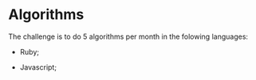 # Algorithms

The challenge is to do 5 algorithms per month in the folowing languages: 

* Ruby;

* Javascript;
